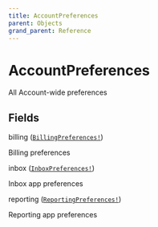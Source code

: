 ```yaml
---
title: AccountPreferences
parent: Objects
grand_parent: Reference
---
```


# AccountPreferences

All Account-wide preferences

## Fields

<div class="field-entry ">
  <span id="billing" class="field-name anchored">billing (<code><a href="/docs/reference/object/billingpreferences">BillingPreferences!</a></code>)</span>

  <div class="description-wrapper">
   <p>Billing preferences</p>

  </div>
</div>

<div class="field-entry ">
  <span id="inbox" class="field-name anchored">inbox (<code><a href="/docs/reference/object/inboxpreferences">InboxPreferences!</a></code>)</span>

  <div class="description-wrapper">
   <p>Inbox app preferences</p>

  </div>
</div>

<div class="field-entry ">
  <span id="reporting" class="field-name anchored">reporting (<code><a href="/docs/reference/object/reportingpreferences">ReportingPreferences!</a></code>)</span>

  <div class="description-wrapper">
   <p>Reporting app preferences</p>

  </div>
</div>

